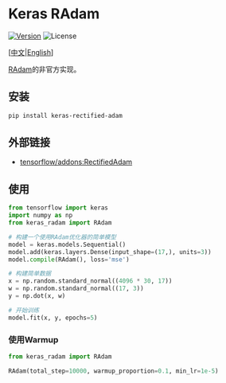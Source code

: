 # Keras RAdam

[![Version](https://img.shields.io/pypi/v/keras-rectified-adam.svg)](https://pypi.org/project/keras-rectified-adam/)
![License](https://img.shields.io/pypi/l/keras-rectified-adam.svg)

\[[中文](https://github.com/CyberZHG/keras-radam/blob/master/README.zh-CN.md)|[English](https://github.com/CyberZHG/keras-radam/blob/master/README.md)\]

[RAdam](https://arxiv.org/pdf/1908.03265v1.pdf)的非官方实现。

## 安装

```bash
pip install keras-rectified-adam
```

## 外部链接

- [tensorflow/addons:RectifiedAdam](https://github.com/tensorflow/addons/blob/master/tensorflow_addons/optimizers/rectified_adam.py)

## 使用

```python
from tensorflow import keras
import numpy as np
from keras_radam import RAdam

# 构建一个使用RAdam优化器的简单模型
model = keras.models.Sequential()
model.add(keras.layers.Dense(input_shape=(17,), units=3))
model.compile(RAdam(), loss='mse')

# 构建简单数据
x = np.random.standard_normal((4096 * 30, 17))
w = np.random.standard_normal((17, 3))
y = np.dot(x, w)

# 开始训练
model.fit(x, y, epochs=5)
```

### 使用Warmup

```python
from keras_radam import RAdam

RAdam(total_step=10000, warmup_proportion=0.1, min_lr=1e-5)
```
